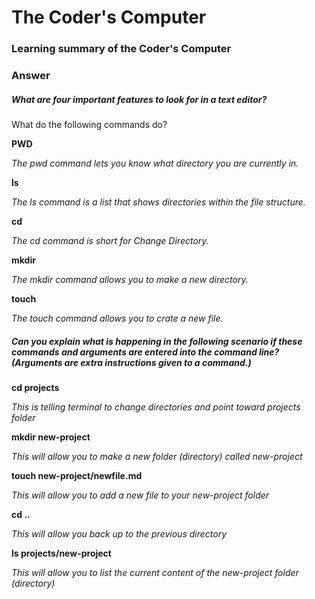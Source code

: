 # The Coder's Computer

### Learning summary of the Coder's Computer

### Answer
##### What are four important features to look for in a text editor?

What do the following commands do?

**PWD**
 
 *The pwd command lets you know what directory you are currently in.*

**ls**

*The ls command is a list that shows directories within the file structure.*

**cd**

*The cd command is short for Change Directory.*

**mkdir**

*The mkdir command allows you to make a new directory.*

**touch**

*The touch command allows you to crate a new file.*

##### Can you explain what is happening in the following scenario if these commands and arguments are entered into the command line? (Arguments are extra instructions given to a command.)

**cd projects**

*This is telling terminal to change directories and point toward projects folder*

**mkdir new-project**

*This will allow you to make a new folder (directory) called new-project*

**touch new-project/newfile.md**

*This will allow you to add a new file to your new-project folder*

**cd ..**

*This will allow you back up to the previous directory*

**ls projects/new-project**

*This will allow you to list the current content of the new-project folder (directory)*

